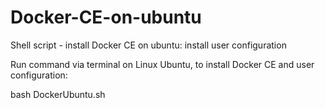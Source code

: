 # Docker-CE-on-ubuntu
Shell script - install Docker CE on ubuntu: install user configuration

Run command via terminal on Linux Ubuntu, to install Docker CE and user configuration:

bash DockerUbuntu.sh
